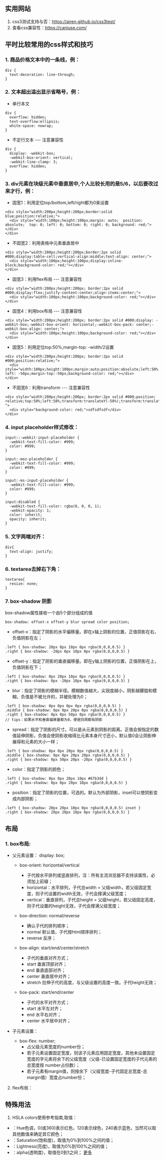 ## 实用网站
1. css3测试支持与否：https://airen.github.io/css3test/
2. 查看css兼容性：https://caniuse.com/

## 平时比较常用的css样式和技巧

### 1. 商品价格文本中的一条线，例：
```
div {
  text-decoration: line-through;
}
```

### 2. 文本超出溢出显示省略号，例：

* 单行本文
```
div {
  overflow: hidden;
  text-overflow:ellipsis;
  white-space: nowrap;
}
```
* 不定行文本 --- 注意兼容性
```
div {
  display: -webkit-box;
  -webkit-box-orient: vertical;
  -webkit-line-clamp: 3;
  overflow: hidden;
}
```

### 3. div元素在块级元素中垂直居中,个人比较长用的是5/6，以后要改过来才行，例：

* 固宽1：利用定位top/bottom,left/right都为0来设置
```
<div style="width:200px;height:200px;border:solid blue;position:relative;">
  <div style="width:100px;height:100px;margin: auto;  position: absolute;  top: 0; left: 0; bottom: 0; right: 0; background: red;"></div>
</div>
```

* 不固宽2：利用表格中元素垂直居中
```
<div style="width:200px;height:200px;border:2px solid #000;display:table-cell;vertical-align:middle;text-align: center;">
  <div style="width:100px;height:100px;display:inline-block;background-color: red;"></div>
</div>
```

* 固宽3：利用flex布局 --- 注意兼容性
```
<div style="width:200px;height:200px; border:2px solid #000;display:flex;justify-content:center;align-items:center;">
  <div style="width:100px;height:100px;background-color: red;"></div>
</div>
```

* 固宽4：利用box布局 --- 注意兼容性
```
<div style="width:200px;height:200px; border:2px solid #000;display: -webkit-box;-webkit-box-orient: horizontal;-webkit-box-pack: center;-webkit-box-align: center;">
  <div style="width:100px;height:100px;background-color: red;"></div>
</div>
```

* 固宽5：利用定位top:50%,margin-top: -width/2设置
```
<div style="width:200px;height:200px; border:2px solid #000;position:relative;">
  <div style="width:100px;height:100px;margin:auto;position:absolute;left:50%;top:50%;margin-left: -50px;margin-top:-50px;background-color: red;"></div>
</div>
```

* 不固宽6：利用transform --- 注意兼容性
```
<div style="width:200px;height:200px; border:2px solid #000;position: relative;top:50%;left:50%;transform:translateY(-50%);transform:translateX(-50%); ">
  <div style="background-color: red;">sdfsdfsdf</div>
</div>
```

### 4. input placeholder样式修改：
```
input::-webkit-input-placeholder {
  -webkit-text-fill-color: #999;
  color: #999;
}

input:-moz-placeholder {
  -webkit-text-fill-color: #999;
  color: #999;
}

input:-ms-input-placeholder {
  -webkit-text-fill-color: #999;
  color: #999;
}

input:disabled {
  -webkit-text-fill-color: rgba(0, 0, 0, 1);
  -webkit-opacity: 1;
  color: inherit;
  opacity: inherit;
}
```

### 5. 文字两端对齐：
```
div{
  text-align: justify;
}
```

### 6. textarea去掉右下角：
```
textarea{
  resize: none;
}
```

### 7. box-shadow 阴影
box-shadow属性接收一个由5个部分组成的值
```
box-shadow: offset-x offset-y blur spread color position;
```
- offset-x：指定了阴影的水平偏移量。即在x轴上阴影的位置，正值阴影在右，负值阴影在左；
```
.left { box-shadow: 20px 0px 10px 0px rgba(0,0,0,0.5) }
.right { box-shadow: -20px 0px 10px 0px rgba(0,0,0,0.5) }
```
- offset-y：指定了阴影的垂直偏移量。即在y轴上阴影的位置，正值阴影在上，负值阴影在下；
```
.left { box-shadow: 0px 20px 10px 0px rgba(0,0,0,0.5) }
.right { box-shadow: 0px -20px 10px 0px rgba(0,0,0,0.5) }
```
- blur：指定了阴影的模糊半径。模糊数值越大，尖锐度越小，阴影越朦胧和模糊，负值是不被允许的，并被处理为0；
```
.left { box-shadow: 0px 0px 0px 0px rgba(0,0,0,0.5) }
.middle { box-shadow: 0px 0px 20px 0px rgba(0,0,0,0.5) }
.right { box-shadow: 0px 0px 50px 0px rgba(0,0,0,0.5) }
// tips：如果水平和垂直偏移量都为0，便是四周都有阴影
```
- spread：指定了阴影的尺寸。可以是从元素到阴影的距离。正值会按指定的数值延伸阴影，负值会使阴影收缩得比元素本身尺寸还小，默认值0会让阴影伸展得和元素的大小一样；
```
.left { box-shadow: 0px 0px 20px 0px rgba(0,0,0,0.5) }
.middle { box-shadow: 0px 0px 20px 20px rgba(0,0,0,0.5) }
.right { box-shadow: 0px 50px 20px -20px rgba(0,0,0,0.5) }
```
- color：指定了阴影的颜色；
```
.left { box-shadow: 0px 0px 20px 10px #67b3dd }
.right { box-shadow: 0px 0px 20px 10px rgba(0,0,0,0.5) }
```
- position：指定了阴影的位置，可选的。默认为外部阴影，inset可以使阴影变成内部阴影；
```
.left { box-shadow: 20px 20px 10px 0px rgba(0,0,0,0.5) inset }
.right { box-shadow: 20px 20px 10px 0px rgba(0,0,0,0.5) }
```

## 布局
### 1. box布局:
- 父元素设置： display: box;
  - box-orient: horizontal/vertical
      - 子代按水平排列或竖直排列，注：所有主流浏览器不支持该属性，必须加上前缀；
      - horizontal：水平排列，子代总width = 父级width，若父级固定宽度，则子代设置的width无效，子代会撑满父级宽度；
      - vertical：垂直排列，子代总height = 父级height，若父级固定高度，则子代设置的height无效，子代会撑满父级宽度；

  - box-direction: normal/reverse
      - 确认子代的排列顺序；
      - normal 默认值，子代按html顺序排列；
      - reverse 反序；

  - box-align: start/end/center/stretch
      - 子代的垂直对齐方式；
      - start 垂直顶部对齐；
      - end 垂直底部对齐；
      - center 垂直居中对齐；
      - stretch 拉伸子代的高度，与父级设置的高度一致。子代height无效；

  - box-pack: start/end/center
      - 子代的水平对齐方式；
      - start 水平左对齐；
      - end 水平右对齐；
      - center 水平居中对齐；

- 子元素设置：
  - box-flex: number;
      - 占父级元素宽度的number份；
      - 若子元素设置固定宽度，则该子元素应用固定宽度，其他未设置固定宽度的字元素将余下的父级宽度（父级-已设置固定宽度的子代元素的总宽度按 number占份数）；
      - 若子元素有margin值，则按余下（父级宽度-子代固定总宽度-总margin值）宽度占number份；

2. flex布局：


## 特殊用法
1. HSLA colors使用参考指南,取值：
- <length>：Hue色调，0(或360)表示红色，120表示绿色，240表示蓝色，当然可以取其他数值来确定其它颜色；
- <percentage>：Saturation(饱和度)，取值为0%到100%之间的值；
- <percentage>：Lightness(亮度)，取值为0%到100%之间的值；
- <opacity>：alpha(透明度)，取值在0到1之间；
[更多](http://www.zhangxinxu.com/css3/css3-hsla-colors.php)




